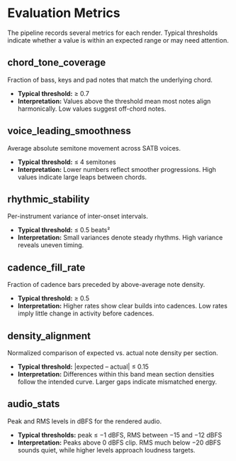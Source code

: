 # Evaluation Metrics

The pipeline records several metrics for each render. Typical thresholds indicate whether a value is within an expected range or may need attention.

## chord_tone_coverage
Fraction of bass, keys and pad notes that match the underlying chord.
- **Typical threshold:** ≥ 0.7
- **Interpretation:** Values above the threshold mean most notes align harmonically. Low values suggest off-chord notes.

## voice_leading_smoothness
Average absolute semitone movement across SATB voices.
- **Typical threshold:** ≤ 4 semitones
- **Interpretation:** Lower numbers reflect smoother progressions. High values indicate large leaps between chords.

## rhythmic_stability
Per-instrument variance of inter-onset intervals.
- **Typical threshold:** ≤ 0.5 beats²
- **Interpretation:** Small variances denote steady rhythms. High variance reveals uneven timing.

## cadence_fill_rate
Fraction of cadence bars preceded by above-average note density.
- **Typical threshold:** ≥ 0.5
- **Interpretation:** Higher rates show clear builds into cadences. Low rates imply little change in activity before cadences.

## density_alignment
Normalized comparison of expected vs. actual note density per section.
- **Typical threshold:** |expected – actual| ≤ 0.15
- **Interpretation:** Differences within this band mean section densities follow the intended curve. Larger gaps indicate mismatched energy.

## audio_stats
Peak and RMS levels in dBFS for the rendered audio.
- **Typical thresholds:** peak ≤ −1 dBFS, RMS between −15 and −12 dBFS
- **Interpretation:** Peaks above 0 dBFS clip. RMS much below −20 dBFS sounds quiet, while higher levels approach loudness targets.

